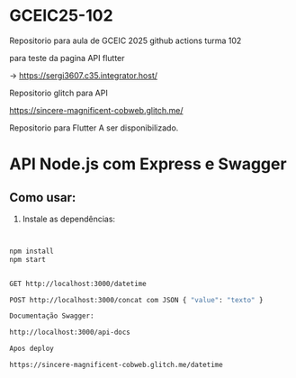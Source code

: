 # GCEIC25-102

Repositorio para aula de GCEIC 2025 github actions turma 102

para teste da pagina API flutter

-> https://sergi3607.c35.integrator.host/

Repositorio glitch para API

https://sincere-magnificent-cobweb.glitch.me/

Repositorio para Flutter A ser disponibilizado.

# API Node.js com Express e Swagger

## Como usar:

1. Instale as dependências:

```bash


npm install
npm start


GET http://localhost:3000/datetime

POST http://localhost:3000/concat com JSON { "value": "texto" }

Documentação Swagger:

http://localhost:3000/api-docs

Apos deploy

https://sincere-magnificent-cobweb.glitch.me/datetime


```